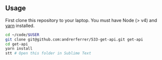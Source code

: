 ## Usage

First clone this repository to your laptop. You must have Node (> v4) and [yarn](https://yarnpkg.com/lang/en/docs/install/) installed.

```bash
cd ~/code/$USER
git clone git@github.com:andrerferrer/533-get-api.git get-api
cd get-api
yarn install
stt # Open this folder in Sublime Text
```
